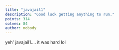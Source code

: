 ```yaml
---
title: "javajail1"
description: "Good luck getting anything to run."
points: 314
solves: 84
author: nobody
---
```


yeh' javajail1.... it was hard lol
